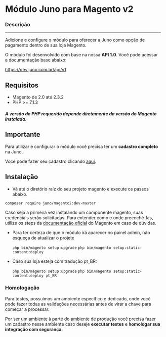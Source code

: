 # Módulo Juno para Magento v2

### Descrição 
---------------
Adicione e configure o módulo para oferecer a Juno como opção de pagamento dentro de sua loja Magento. 

O módulo foi desenvolvido com base na nossa **API 1.0**. Você pode acessar a documentação base abaixo: 

https://dev.juno.com.br/api/v1

## Requisitos

  - Magento de 2.0 até 2.3.2
  - PHP >= 7.1.3

##### A versão do PHP requerido depende diretamente da versão do Magento instalada.  

## Importante

Para utilizar e configurar o módulo você precisa ter um **cadastro completo** na Juno. 

Você pode fazer seu cadastro clicando [aqui](https://app.juno.com.br/).

## Instalação 

- Vá até o diretório raíz do seu projeto magento e execute os passos abaixo.

`composer require juno/magento2:dev-master`

Caso seja a primeira vez instalando um componente magento, suas credenciais serão solicitadas. Para entender como e onde preenchê-las, utilize os steps da [documentação oficial](http://devdocs.magento.com/guides/v2.0/install-gde/prereq/connect-auth.html) do Magento em caso de dúvidas. 

- Para ter certeza de que o módulo irá aparecer no painel admin, não esqueça de atualizar o projeto

  `php bin/magento setup:upgrade`
  `php bin/magento setup:static-content:deploy`

- Caso sua loja esteja com tradução pt_BR: 
  
  `php bin/magento setup:upgrade`
  `php bin/magento setup:static-content:deploy pt_BR `

### Homologação

Para testes, possuímos um ambiente específico e dedicado, onde você pode fazer todas as validações necessárias antes de virar a chave para começar a processar. 

Por ser um ambiente à parte do ambiente de produção você precisa fazer um cadastro nesse ambiente caso deseje **executar testes** e **homologar sua integração com segurança**. 
